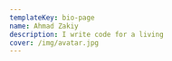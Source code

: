 ```yaml
---
templateKey: bio-page
name: Ahmad Zakiy
description: I write code for a living
cover: /img/avatar.jpg
---
```


